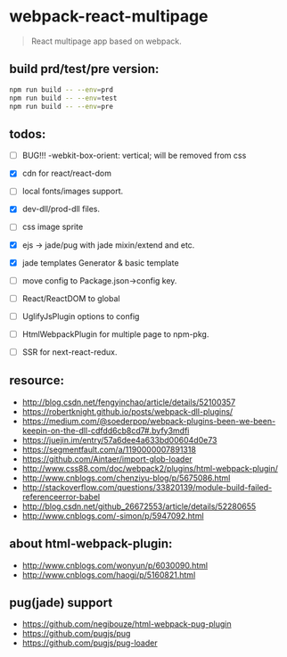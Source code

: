 # webpack-react-multipage
> React multipage app based on webpack.

## build prd/test/pre version:
```bash
npm run build -- --env=prd
npm run build -- --env=test
npm run build -- --env=pre
```

## todos:
- [ ] BUG!!!   -webkit-box-orient: vertical; will be removed from css
- [x] cdn for react/react-dom
- [ ] local fonts/images support.
- [x] dev-dll/prod-dll files.
- [ ] css image sprite
- [x] ejs -> jade/pug with jade mixin/extend and etc.
- [x] jade templates Generator & basic template
- [ ] move config to Package.json->config key.
- [ ] React/ReactDOM to global
- [ ] UglifyJsPlugin options to config
- [ ] HtmlWebpackPlugin for multiple page to npm-pkg.
- [ ] SSR for next-react-redux.


## resource:
+ http://blog.csdn.net/fengyinchao/article/details/52100357
+ https://robertknight.github.io/posts/webpack-dll-plugins/
+ https://medium.com/@soederpop/webpack-plugins-been-we-been-keepin-on-the-dll-cdfdd6cb8cd7#.byfy3mdfi
+ https://juejin.im/entry/57a6dee4a633bd00604d0e73
+ https://segmentfault.com/a/1190000007891318
+ https://github.com/Aintaer/import-glob-loader
+ http://www.css88.com/doc/webpack2/plugins/html-webpack-plugin/
+ http://www.cnblogs.com/chenziyu-blog/p/5675086.html
+ http://stackoverflow.com/questions/33820139/module-build-failed-referenceerror-babel
+ http://blog.csdn.net/github_26672553/article/details/52280655
+ http://www.cnblogs.com/-simon/p/5947092.html

## about html-webpack-plugin:
+ http://www.cnblogs.com/wonyun/p/6030090.html
+ http://www.cnblogs.com/haogj/p/5160821.html

## pug(jade) support
+ https://github.com/negibouze/html-webpack-pug-plugin
+ https://github.com/pugjs/pug
+ https://github.com/pugjs/pug-loader
